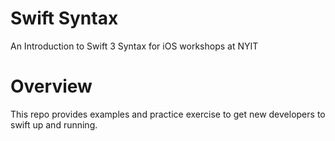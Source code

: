 # Swift Syntax
An Introduction to Swift 3 Syntax for iOS workshops at NYIT

# Overview
This repo provides examples and practice exercise to get new developers to swift up and running.
